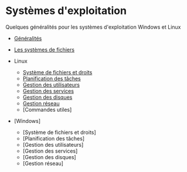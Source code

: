 # Systèmes d'exploitation

Quelques généralités pour les systèmes d'exploitation Windows et Linux

- [Généralités](./os_generalites.md)
- [Les systèmes de fichiers](./os_systeme_fichiers.md)

- Linux
  - [Système de fichiers et droits](./os_linux_systeme_fichiers.md)
  - [Planification des tâches](./os_linux_planification.md)
  - [Gestion des utilisateurs](./os_linux_utilisateurs.md)
  - [Gestion des services](./os_linux_services.md)
  - [Gestion des disques](./os_linux_disques.md)
  - [Gestion réseau](./os_linux_reseau.md)
  - [Commandes utiles]
- [Windows]
  - [Système de fichiers et droits]
  - [Planification des tâches]
  - [Gestion des utilisateurs]
  - [Gestion des services]
  - [Gestion des disques]
  - [Gestion réseau]
